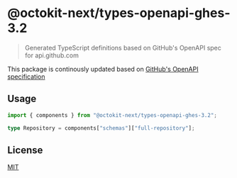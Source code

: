 # @octokit-next/types-openapi-ghes-3.2

> Generated TypeScript definitions based on GitHub's OpenAPI spec for api.github.com

This package is continously updated based on [GitHub's OpenAPI specification](https://github.com/github/rest-api-description/)

## Usage

```ts
import { components } from "@octokit-next/types-openapi-ghes-3.2";

type Repository = components["schemas"]["full-repository"];
```

## License

[MIT](LICENSE)
